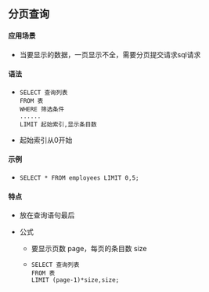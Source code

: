 ## 分页查询

####  应用场景

- 当要显示的数据，一页显示不全，需要分页提交请求sql请求

#### 语法

- ```mysql
  SELECT 查询列表
  FROM 表
  WHERE 筛选条件
  ......
  LIMIT 起始索引,显示条目数
  ```

- 起始索引从0开始

#### 示例

- ```mysql
  SELECT * FROM employees LIMIT 0,5;
  ```

#### 特点

- 放在查询语句最后

- 公式

  - 要显示页数 page，每页的条目数 size

  - ```mysql
    SELECT 查询列表
    FROM 表
    LIMIT (page-1)*size,size;
    ```

  

